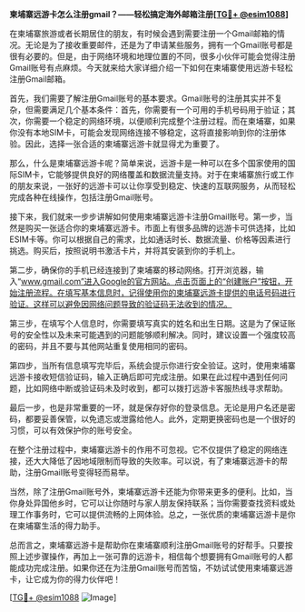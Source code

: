 **柬埔寨远游卡怎么注册gmail？——轻松搞定海外邮箱注册[[TG💪+ @esim1088](https://t.me/s/esim1088)]**

在柬埔寨旅游或者长期居住的朋友，有时候会遇到需要注册一个Gmail邮箱的情况。无论是为了接收重要邮件，还是为了申请某些服务，拥有一个Gmail账号都是很有必要的。但是，由于网络环境和地理位置的不同，很多小伙伴可能会觉得注册Gmail账号有点麻烦。今天就来给大家详细介绍一下如何在柬埔寨使用远游卡轻松注册Gmail邮箱。

首先，我们需要了解注册Gmail账号的基本要求。Gmail账号的注册其实并不复杂，但需要满足几个基本条件：首先，你需要有一个可用的手机号码用于验证；其次，你需要一个稳定的网络环境，以便顺利完成整个注册过程。而在柬埔寨，如果你没有本地SIM卡，可能会发现网络连接不够稳定，这将直接影响到你的注册体验。因此，选择一张合适的柬埔寨远游卡就显得尤为重要了。

那么，什么是柬埔寨远游卡呢？简单来说，远游卡是一种可以在多个国家使用的国际SIM卡，它能够提供良好的网络覆盖和数据流量支持。对于在柬埔寨旅行或工作的朋友来说，一张好的远游卡可以让你享受到稳定、快速的互联网服务，从而轻松完成各种在线操作，包括注册Gmail账号。

接下来，我们就来一步步讲解如何使用柬埔寨远游卡注册Gmail账号。第一步，当然是购买一张适合你的柬埔寨远游卡。市面上有很多品牌的远游卡可供选择，比如ESIM卡等。你可以根据自己的需求，比如通话时长、数据流量、价格等因素进行挑选。购买后，按照说明书激活卡片，并将其安装到你的手机上。

第二步，确保你的手机已经连接到了柬埔寨的移动网络。打开浏览器，输入“www.gmail.com”进入Google的官方网站。点击页面上的“创建账户”按钮，开始注册流程。在填写基本信息时，记得使用你的柬埔寨远游卡提供的电话号码进行验证。这样可以避免因网络问题导致的验证码无法收到的情况。

第三步，在填写个人信息时，你需要填写真实的姓名和出生日期。这是为了保证账号的安全性以及未来可能遇到的问题能够顺利解决。同时，建议设置一个强度较高的密码，并且不要与其他网站重复使用相同的密码。

第四步，当所有信息填写完毕后，系统会提示你进行安全验证。这时，使用柬埔寨远游卡接收短信验证码，输入正确后即可完成注册。如果在此过程中遇到任何问题，比如网络中断或验证码未及时收到，都可以拨打远游卡客服热线寻求帮助。

最后一步，也是非常重要的一环，就是保存好你的登录信息。无论是用户名还是密码，都要妥善保管，以免遗忘或泄露给他人。此外，定期更换密码也是一个很好的习惯，可以有效保护你的账号安全。

在整个注册过程中，柬埔寨远游卡的作用不可忽视。它不仅提供了稳定的网络连接，还大大降低了因地域限制而导致的失败率。可以说，有了柬埔寨远游卡的帮助，注册Gmail账号变得轻而易举。

当然，除了注册Gmail账号外，柬埔寨远游卡还能为你带来更多的便利。比如，当你身处异国他乡时，它可以让你随时与家人朋友保持联系；当你需要查找资料或处理工作事务时，它可以提供流畅的上网体验。总之，一张优质的柬埔寨远游卡是你在柬埔寨生活的得力助手。

总而言之，柬埔寨远游卡是帮助你在柬埔寨顺利注册Gmail账号的好帮手。只要按照上述步骤操作，再加上一张可靠的远游卡，相信每个想要拥有Gmail账号的人都能成功完成注册。如果你还在为注册Gmail账号而苦恼，不妨试试使用柬埔寨远游卡，让它成为你的得力伙伴吧！

[[TG💪+ @esim1088](https://t.me/s/esim1088) ![Image](https://i.postimg.cc/4NQfJmqS/Snipaste-2025-05-13-00-14-12.png)]